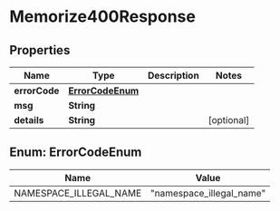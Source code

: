 

# Memorize400Response


## Properties

| Name | Type | Description | Notes |
|------------ | ------------- | ------------- | -------------|
|**errorCode** | [**ErrorCodeEnum**](#ErrorCodeEnum) |  |  |
|**msg** | **String** |  |  |
|**details** | **String** |  |  [optional] |



## Enum: ErrorCodeEnum

| Name | Value |
|---- | -----|
| NAMESPACE_ILLEGAL_NAME | &quot;namespace_illegal_name&quot; |



